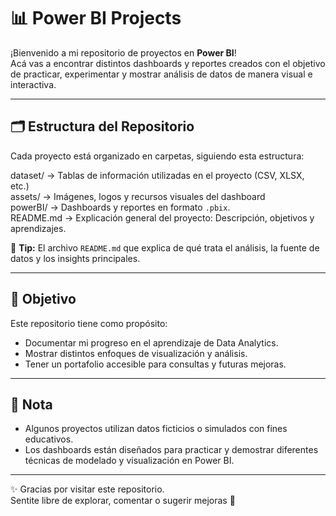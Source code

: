 # 📊 Power BI Projects

¡Bienvenido a mi repositorio de proyectos en **Power BI**!  
Acá vas a encontrar distintos dashboards y reportes creados con el objetivo de practicar, experimentar y mostrar análisis de datos de manera visual e interactiva.  

---

## 🗂️ Estructura del Repositorio

Cada proyecto está organizado en carpetas, siguiendo esta estructura:


dataset/ → Tablas de información utilizadas en el proyecto (CSV, XLSX, etc.)\
assets/ → Imágenes, logos y recursos visuales del dashboard\
powerBI/ → Dashboards y reportes en formato `.pbix`.  
README.md → Explicación general del proyecto: Descripción, objetivos y aprendizajes.  

🔎 **Tip:** El archivo `README.md` que explica de qué trata el análisis, la fuente de datos y los insights principales.  

---

## 🚀 Objetivo

Este repositorio tiene como propósito:
- Documentar mi progreso en el aprendizaje de Data Analytics.
- Mostrar distintos enfoques de visualización y análisis.  
- Tener un portafolio accesible para consultas y futuras mejoras.  

---

## 📌 Nota

- Algunos proyectos utilizan datos ficticios o simulados con fines educativos.  
- Los dashboards están diseñados para practicar y demostrar diferentes técnicas de modelado y visualización en Power BI.  

---

✨ Gracias por visitar este repositorio.  
Sentite libre de explorar, comentar o sugerir mejoras 🙌
